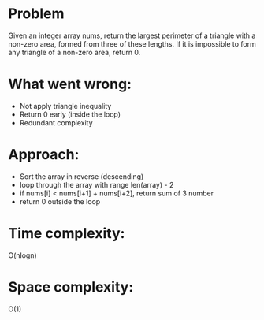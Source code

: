 # Problem
Given an integer array nums, return the largest perimeter of a triangle with a non-zero area, formed from three of these lengths. If it is impossible to form any triangle of a non-zero area, return 0.

# What went wrong:
- Not apply triangle inequality
- Return 0 early (inside the loop)
- Redundant complexity

# Approach:
- Sort the array in reverse (descending)
- loop through the array with range len(array) - 2
- if nums[i] < nums[i+1] + nums[i+2], return sum of 3 number
- return 0 outside the loop

# Time complexity:
O(nlogn)

# Space complexity:
O(1)